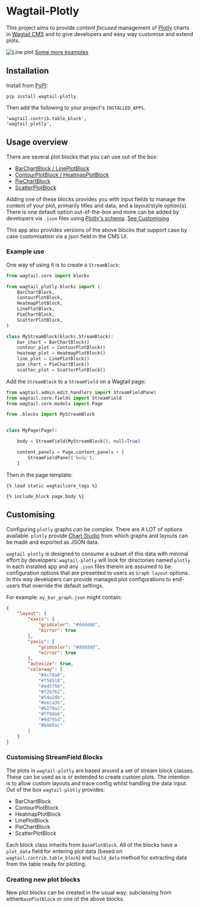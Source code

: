 # Wagtail-Plotly

This project aims to provide *content focused* management of [Plotly](https://plotly.com) charts 
in [Wagtail CMS](https://wagtail.io) and to give developers and easy way customise and extend plots.

![Line plot](https://github.com/cursive-works/wagtail-plotly/blob/master/docs/img/lineplot.png)
[Some more examples](https://github.com/cursive-works/wagtail-plotly/blob/master/docs/examples.md)

## Installation

Install from [PyPI](https://pypi.org/project/wagtail-plotly/):

```
pip install wagtail-plotly
```

Then add the following to your project's `INSTALLED_APPS`.

```
'wagtail.contrib.table_block',
'wagtail_plotly',
```

## Usage overview

There are several plot blocks that you can use out of the box:

* [BarChartBlock / LinePlotBlock](https://github.com/cursive-works/wagtail-plotly/blob/master/docs/bar_and_line.md)
* [ContourPlotBlock / HeatmapPlotBlock](https://github.com/cursive-works/wagtail-plotly/blob/master/docs/contour_and_heatmap.md)
* [PieChartBlock](https://github.com/cursive-works/wagtail-plotly/blob/master/docs/pie.md)
* [ScatterPlotBlock](https://github.com/cursive-works/wagtail-plotly/blob/master/docs/scatter.md)

Adding one of these blocks provides you with input fields to manage the content of your plot, primarily titles and data, and a layout/style option(s). There is one default option out-of-the-box and more can be added by developers via `.json` files using [Plotly's schema](https://plotly.com/python/reference/index/). [See Customising](#Customising)

This app also provides versions of the above blocks that support case by case customisation via a json field in the CMS UI.

### Example use

 One way of using it is to create a `StreamBlock`:

```python
from wagtail.core import blocks

from wagtail_plotly.blocks import (
    BarChartBlock,
    ContourPlotBlock,
    HeatmapPlotBlock,
    LinePlotBlock,
    PieChartBlock,
    ScatterPlotBlock,
)

class MyStreamBlock(blocks.StreamBlock):
    bar_chart = BarChartBlock()
    contour_plot = ContourPlotBlock()
    heatmap_plot = HeatmapPlotBlock()
    line_plot = LinePlotBlock()
    pie_chart = PieChartBlock()
    scatter_plot = ScatterPlotBlock()
```

Add the `StreamBlock` to a `StreamField` on a Wagtail page:

```python
from wagtail.admin.edit_handlers import StreamFieldPanel
from wagtail.core.fields import StreamField
from wagtail.core.models import Page

from .blocks import MyStreamBlock


class MyPage(Page):

    body = StreamField(MyStreamBlock(), null=True)

    content_panels = Page.content_panels + [
        StreamFieldPanel('body'),
    ]
```
Then in the page template:

```
{% load static wagtailcore_tags %}

{% include_block page.body %}
```

## Customising
Configuring `plotly` graphs *can* be complex. There are A LOT of options available. `plotly` provide [Chart Studio](https://chart-studio.plotly.com) from which graphs and layouts can be made and exported as JSON data. 

`wagtail-plotly` is designed to consume a subset of this data with minimal effort by developers:
`wagtail-plotly` will look for directories named `plotly` in each installed app and any `.json` files therein are assumed to be configuration options that are presented to users as `Graph layout` options. In this way developers can provide managed plot configurations to end-users that override the default settings.

For example: `my_bar_graph.json` might contain:
```json
{
    "layout": {
        "xaxis": {
            "gridcolor": "#dddddd",
            "mirror": true
        },
        "yaxis": {
            "gridcolor": "#dddddd",
            "mirror": true
        },
        "autosize": true,
        "colorway": [
            "#4c78a8",
            "#f58518",
            "#e45756",
            "#72b7b2",
            "#54a24b",
            "#eeca3b",
            "#b279a2",
            "#ff9da6",
            "#9d755d",
            "#bab0ac"
        ]
    }
}
```

### Customising StreamField Blocks

The plots in `wagtail-plotly` are based around a set of stream block classes. These can be used as is or extended to create custom plots. The intention is to allow custom layouts and trace config whilst handling the data input. Out of the box `wagtail-plotly` provides:

* BarChartBlock
* ContourPlotBlock
* HeatmapPlotBlock
* LinePlotBlock
* PieChartBlock
* ScatterPlotBlock

Each block class inherits from `BasePlotBlock`. All of the blocks have a `plot_data` field for entering plot data (based on `wagtail.contrib.table_block`) and `build_data` method for extracting data from the table ready for plotting.

### Creating new plot blocks

New plot blocks can be created in the usual way: subclassing from either`BasePlotBlock` or one of the above blocks.
